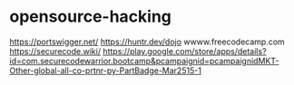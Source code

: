 # opensource-hacking
https://portswigger.net/
https://huntr.dev/dojo
wwww.freecodecamp.com
https://securecode.wiki/
https://play.google.com/store/apps/details?id=com.securecodewarrior.bootcamp&pcampaignid=pcampaignidMKT-Other-global-all-co-prtnr-py-PartBadge-Mar2515-1
